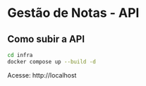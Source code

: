 # Gestão de Notas - API

## Como subir a API

```bash
cd infra
docker compose up --build -d
```

Acesse: http://localhost
